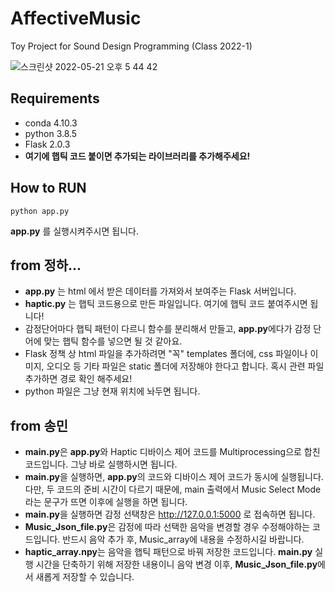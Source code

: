 # AffectiveMusic
Toy Project for Sound Design Programming (Class 2022-1)

![스크린샷 2022-05-21 오후 5 44 42](https://user-images.githubusercontent.com/59073612/169643750-260c9ebf-9006-4f50-829a-69fb0ddc84f7.png)
## Requirements
- conda 4.10.3
- python 3.8.5
- Flask 2.0.3
- **여기에 햅틱 코드 붙이면 추가되는 라이브러리를 추가해주세요!**

## How to RUN
```
python app.py
```
**app.py** 를 실행시켜주시면 됩니다.


## from 정하...
- **app.py** 는 html 에서 받은 데이터를 가져와서 보여주는 Flask 서버입니다.
- **haptic.py** 는 햅틱 코드용으로 만든 파일입니다. 여기에 햅틱 코드 붙여주시면 됩니다!
- 감정단어마다 햅틱 패턴이 다르니 함수를 분리해서 만들고, **app.py**에다가 감정 단어에 맞는 햅틱 함수를 넣으면 될 것 같아요.
- Flask 정책 상 html 파일을 추가하려면 "꼭" templates 폴더에, css 파일이나 이미지, 오디오 등 기타 파일은 static 폴더에 저장해야 한다고 합니다. 혹시 관련 파일 추가하면 경로 확인 해주세요!
- python 파일은 그냥 현재 위치에 놔두면 됩니다.

## from 송민
- **main.py**은 **app.py**와 Haptic 디바이스 제어 코드를 Multiprocessing으로 합친 코드입니다. 그냥 바로 실행하시면 됩니다. 
- **main.py**을 실행하면, **app.py**의 코드와 디바이스 제어 코드가 동시에 실행됩니다. 다만, 두 코드의 준비 시간이 다르기 때문에, main 출력에서 Music Select Mode라는 문구가 뜨면 이후에 실행을 하면 됩니다.
- **main.py**을 실행하면 감정 선택창은 http://127.0.0.1:5000 로 접속하면 됩니다.
- **Music_Json_file.py**은 감정에 따라 선택한 음악을 변경할 경우 수정해야하는 코드입니다. 반드시 음악 추가 후, Music_array에 내용을 수정하시길 바랍니다. 
- **haptic_array.npy**는 음악을 햅틱 패턴으로 바꿔 저장한 코드입니다. **main.py** 실행 시간을 단축하기 위해 저장한 내용이니 음악 변경 이후, **Music_Json_file.py**에서 새롭게 저장할 수 있습니다.
